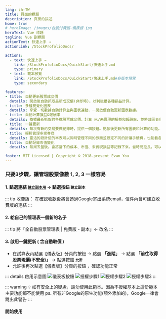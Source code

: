 ```yaml
---
lang: zh-TW
title: 頁面的標題
description: 頁面的描述
home: true
# heroImage: /images/台股付費版-儀表板.jpg
heroText: Vue 標題
tagline: Vue 副標題
actionText: 快速上手 →
actionLink: /StockProfolioDocs/

actions:
  - text: 快速上手 →
    link: /StockProfolioDocs/QuickStart/快速上手.md
    type: primary
  - text: 範本預覽
    link: /StockProfolioDocs/QuickStart/快速上手.md#各版本預覽
    type: secondary

features:
- title: 自動更新股票成交價
  details: 開啟後自動抓取最新成交價(非即時)，以利後續各種損益計算。
- title: 多種視覺化圖表
  details: 享受一切數據自動計算並與圖表連動，一開啟便自動更新圖表數據。
- title: 自動計算損益&報酬率
  details: 依據最新抓取的各檔股票成交價，計算 已/未實現的損益和報酬率，並將其圖表化。
- title: 一鍵更新
  details: 每次有新的交易要做紀錄時，提供一個按鈕。點按後更新所有圖表和計算的功能。
- title: 輕鬆管理多家券商
  details: 靈活的設計使的本表可以同時管理不同的券商並設定不同的折讓手續費，也能看各券商/分類的占比圖。
- title: 自動記錄市值變化
  details: 每周五盤後，會將當下的成本、市值、未實現損益等記錄下來。當時間拉長，可以觀察到自己投資的曲線變化，是付費版的其中一個大功能！

footer: MIT Licensed | Copyright © 2018-present Evan You
---
```


### 只要3步驟，讓管理股票像數 1, 2, 3 一樣容易

#### 1. 點選連結 [`建立副本用`](https://docs.google.com/spreadsheets/d/1rchpA3W-BlDn8BZOhQ1uiUPnuHLb4UZ65iLzjHb-cp0/copy) → 點選按鈕 `建立副本`
   ::: tip 收費版： 在確認收款後將會透過Google寄出系統email，信件內含可建立收費版的連結
   :::

#### 2. 給自己的管理表一個新的名子
   ::: tip 將「全自動股票管理表 | 免費版 - 副本」← 改名
   :::

#### 3. 啟用一鍵更新 ( 含自動取價 )
   - 在試算表內點選【儀表版】分頁的按鈕 <Badge text="更新交易紀錄" vertical="middle"/> → 點選 __「進階」__ → 點選  __「前往取得股票現價(不安全)」__ → 點選按鈕 __`允許`__
   - 允許後再次點選【儀表版】分頁的按鈕 <Badge text="更新交易紀錄" vertical="middle"/>，確認功能正常
   
   ::: details 啟用示意圖
   ![儀表板按鈕](/images/更新交易紀錄按鈕.jpg)
   ![授權步驟1](/images/授權步驟1.jpg)
   ![授權步驟2](/images/授權步驟2.jpg)
   ![授權步驟3](/images/授權步驟3.jpg)
   :::

   ::: warning 💡 如有安全上的疑慮，請勿使用此範本。因為不授權基本上這份範本主要功能都不能使用
   ps. 所有非Google的原生功能(額外添加的)，Google一律會跳出此警告
   :::

#### 開始使用 
